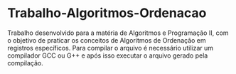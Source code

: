 # Trabalho-Algoritmos-Ordenacao
Trabalho desenvolvido para a matéria de Algoritmos e Programação II, com o objetivo de praticar os conceitos de Algoritmos de Ordenação em registros específicos.
Para compilar o arquivo é necessário utilizar um compilador GCC ou G++ e após isso executar o arquivo gerado pela compilação.
